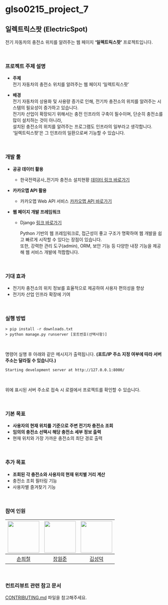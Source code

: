 # glso0215_project_7

## 일렉트릭스팟 (ElectricSpot)

전기 자동차의 충전소 위치를 알려주는 웹 페이지 **‘일렉트릭스팟’** 프로젝트입니다.

<br>

### 프로젝트 주제 설명

- **주제**  
  전기 자동차의 충전소 위치를 알려주는 웹 페이지 ‘일렉트릭스팟’

- **배경**  
  전기 자동차의 상용화 및 사용량 증가로 인해, 전기차 충전소의 위치를 알려주는 시스템의 필요성이 증가하고 있습니다.  
  전기차 산업이 확장되기 위해서는 충전 인프라의 구축이 필수이며, 단순히 충전소를 많이 설치하는 것이 아니라,<br>
  설치된 충전소의 위치를 알려주는 프로그램도 인프라의 일부라고 생각합니다.<br>
  ‘일렉트릭스팟’은 그 인프라의 일환으로써 기능할 수 있습니다.

  <br>

### 개발 툴

- **공공 데이터 활용**
  - 한국전력공사_전기차 충전소 설치현황 [데이터 링크 바로가기](https://www.data.go.kr/data/15101407/openapi.do)

- **카카오맵 API 활용**
  - 카카오맵 Web API 서비스 [카카오맵 API 바로가기](https://apis.map.kakao.com/web/)

- **웹 페이지 개발 프레임워크**
  - Django [링크 바로가기](https://www.djangoproject.com/)
    
    Python 기반의 웹 프레임워크로, 접근성이 좋고 구조가 명확하여 웹 개발을 쉽고 빠르게 시작할 수 있다는 장점이 있습니다.  
    또한, 강력한 관리 도구(admin), ORM, 보안 기능 등 다양한 내장 기능을 제공해 웹 서비스 개발에 적합합니다.

<br>

### 기대 효과

- 전기차 충전소의 위치 정보를 효율적으로 제공하여 사용자 편의성을 향상
- 전기차 산업 인프라 확장에 기여

<br>

### 실행 방법

```
> pip install -r downloads.txt
> python manage.py runserver [포트번호(선택사항)]
```

<br>

명령어 실행 후 아래와 같은 메시지가 출력됩니다. **(포트/IP 주소 지정 여부에 따라 서버 주소는 달라질 수 있습니다.)**

`Starting development server at http://127.0.0.1:8000/`

<br>

위에 표시된 서버 주소로 접속 시 로컬에서 프로젝트를 확인할 수 있습니다.

<br>

### 기본 목표

- **사용자의 현재 위치를 기준으로 주변 전기차 충전소 조회**
- **임의의 충전소 선택시 해당 충전소 세부 정보 출력**
- 현재 위치와 가장 가까운 충전소의 최단 경로 출력

<br>

### 추가 목표

- **조회된 각 충전소와 사용자의 현재 위치별 거리 계산**
- 충전소 조회 필터링 기능
- 사용자별 즐겨찾기 기능

<br>

### 참여 인원

| [<img src="https://github.com/BandoSouth.png" width="100px">](https://github.com/BandoSouth) | [<img src="https://github.com/wkddnjswns.png" width="100px">](https://github.com/wkddnjswns) | [<img src="https://github.com/sdk0124.png" width="100px">](https://github.com/sdk0124) |
| :----------------------------------------------------------------------------------------: | :----------------------------------------------------------------------------------------: | :----------------------------------------------------------------------------------: |
|                         [손희철](https://github.com/BandoSouth)                          |                         [장원준](https://github.com/Kiyeon-Nam)                          |                         [김성덕](https://github.com/sdk0124)

<br>

### 컨트리뷰트 관련 참고 문서

[CONTRIBUTING.md](https://github.com/sdk0124/glso0215_project_7/blob/main/CONTRIBUTING.md) 파일을 참고해주세요.
